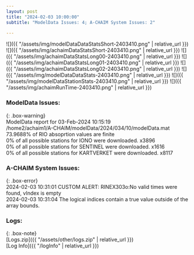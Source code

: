 ```yaml
---
layout: post
title: "2024-02-03 10:00:00"
subtitle: "ModelData Issues: 4; A-CHAIM System Issues: 2"

---
```


![]({{ "/assets/img/modelDataDataStatsShort-2403410.png" | relative_url }})
![]({{ "/assets/img/achaimDataStatsShort-2403410.png" | relative_url }})
![]({{ "/assets/img/achaimDataStatsLong00-2403410.png" | relative_url }})
![]({{ "/assets/img/achaimDataStatsLong01-2403410.png" | relative_url }})
![]({{ "/assets/img/achaimDataStatsLong02-2403410.png" | relative_url }})
![]({{ "/assets/img/modelDataDataStats-2403410.png" | relative_url }})
![]({{ "/assets/img/modelDataStationStats-2403410.png" | relative_url }})
![]({{ "/assets/img/achaimRunTime-2403410.png" | relative_url }})


### ModelData Issues:  
  
{: .box-warning}  
 ModelData report for 03-Feb-2024 10:15:19   
 /home2/achaim1/A-CHAIM/modelData/2024/034/10/modelData.mat   
 73.9688% of RIO absoprtion values are finite   
 0% of all possible stations for IONO were downloaded. x3896   
 0% of all possible stations for SENTINEL were downloaded. x1616   
 0% of all possible stations for KARTVERKET were downloaded. x8117   
  
### A-CHAIM System Issues:  
  
{: .box-error}  
2024-02-03 10:31:01 CUSTOM ALERT: RINEX303o:No valid times were found, vIndex is empty  
2024-02-03 10:31:04 The logical indices contain a true value outside of the array bounds.  

### Logs:  
  
{: .box-note}  
[Logs.zip]({{ "/assets/other/logs.zip" | relative_url }})  
[Log Info]({{ "/logInfo" | relative_url }})  
